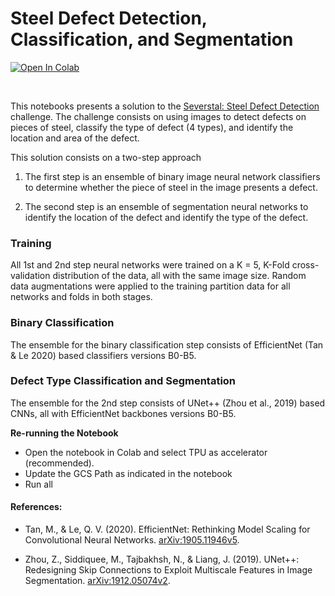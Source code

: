 
# Steel Defect Detection, Classification, and Segmentation

 [![Open In Colab](https://img.shields.io/badge/Open%20in%20Colab-grey?style=for-the-badge&logo=Google-Colab)](https://githubtocolab.com/reyvaz/steel-defect-segmentation/blob/master/severstal_preliminary.ipynb) 

<br>

This notebooks presents a solution to the [Severstal: Steel Defect Detection]( https://www.kaggle.com/c/severstal-steel-defect-detection) challenge. The challenge consists on using images to detect defects on pieces of steel, classify the type of defect (4 types), and identify the location and area of the defect.

This solution consists on a two-step approach

1. The first step is an ensemble of binary image neural network classifiers to determine whether the piece of steel in the image presents a  defect.

2. The second step is an ensemble of segmentation neural networks to identify the location of the defect and identify the type of the defect.

### Training

All 1st and 2nd step neural networks were trained on a K = 5, K-Fold cross-validation distribution of the data, all with the same image size. Random data augmentations were applied to the training partition data for all networks and folds in both stages.

### Binary Classification

The ensemble for the binary classification step consists of EfficientNet (Tan & Le 2020) based classifiers versions B0-B5. 

### Defect Type Classification and Segmentation 

The ensemble for the 2nd step consists of UNet++ (Zhou et al., 2019) based CNNs, all with EfficientNet backbones versions B0-B5. 

**Re-running the Notebook**

- Open the notebook in Colab and select TPU as accelerator (recommended).
- Update the GCS Path as indicated in the notebook
- Run all

#### References:

- Tan, M., & Le, Q. V. (2020). EfficientNet: Rethinking Model Scaling for Convolutional Neural Networks. [arXiv:1905.11946v5](https://arxiv.org/abs/1905.11946v5).

- Zhou, Z., Siddiquee, M., Tajbakhsh, N., & Liang, J. (2019). UNet++: Redesigning Skip Connections to Exploit Multiscale Features in Image Segmentation. [arXiv:1912.05074v2](https://arxiv.org/abs/1912.05074v2).
